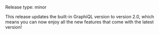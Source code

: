 Release type: minor

This release updates the built-in GraphiQL version to version 2.0,
which means you can now enjoy all the new features that come with the latest version!
